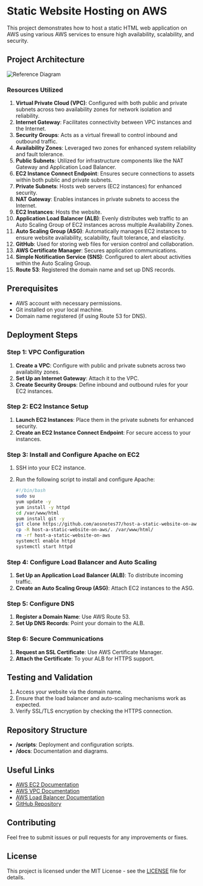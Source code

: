 # Static Website Hosting on AWS

This project demonstrates how to host a static HTML web application on AWS using various AWS services to ensure high availability, scalability, and security.

## Project Architecture

![Reference Diagram](URL_to_your_diagram)

### Resources Utilized
1. **Virtual Private Cloud (VPC)**: Configured with both public and private subnets across two availability zones for network isolation and reliability.
2. **Internet Gateway**: Facilitates connectivity between VPC instances and the Internet.
3. **Security Groups**: Acts as a virtual firewall to control inbound and outbound traffic.
4. **Availability Zones**: Leveraged two zones for enhanced system reliability and fault tolerance.
5. **Public Subnets**: Utilized for infrastructure components like the NAT Gateway and Application Load Balancer.
6. **EC2 Instance Connect Endpoint**: Ensures secure connections to assets within both public and private subnets.
7. **Private Subnets**: Hosts web servers (EC2 instances) for enhanced security.
8. **NAT Gateway**: Enables instances in private subnets to access the Internet.
9. **EC2 Instances**: Hosts the website.
10. **Application Load Balancer (ALB)**: Evenly distributes web traffic to an Auto Scaling Group of EC2 instances across multiple Availability Zones.
11. **Auto Scaling Group (ASG)**: Automatically manages EC2 instances to ensure website availability, scalability, fault tolerance, and elasticity.
12. **GitHub**: Used for storing web files for version control and collaboration.
13. **AWS Certificate Manager**: Secures application communications.
14. **Simple Notification Service (SNS)**: Configured to alert about activities within the Auto Scaling Group.
15. **Route 53**: Registered the domain name and set up DNS records.

## Prerequisites

- AWS account with necessary permissions.
- Git installed on your local machine.
- Domain name registered (if using Route 53 for DNS).

## Deployment Steps

### Step 1: VPC Configuration
1. **Create a VPC**: Configure with public and private subnets across two availability zones.
2. **Set Up an Internet Gateway**: Attach it to the VPC.
3. **Create Security Groups**: Define inbound and outbound rules for your EC2 instances.

### Step 2: EC2 Instance Setup
1. **Launch EC2 Instances**: Place them in the private subnets for enhanced security.
2. **Create an EC2 Instance Connect Endpoint**: For secure access to your instances.

### Step 3: Install and Configure Apache on EC2
1. SSH into your EC2 instance.
2. Run the following script to install and configure Apache:

    ```bash
    #!/bin/bash
    sudo su
    yum update -y
    yum install -y httpd
    cd /var/www/html
    yum install git -y
    git clone https://github.com/aosnotes77/host-a-static-website-on-aws.git
    cp -R host-a-static-website-on-aws/. /var/www/html/
    rm -rf host-a-static-website-on-aws
    systemctl enable httpd
    systemctl start httpd
    ```

### Step 4: Configure Load Balancer and Auto Scaling
1. **Set Up an Application Load Balancer (ALB)**: To distribute incoming traffic.
2. **Create an Auto Scaling Group (ASG)**: Attach EC2 instances to the ASG.

### Step 5: Configure DNS
1. **Register a Domain Name**: Use AWS Route 53.
2. **Set Up DNS Records**: Point your domain to the ALB.

### Step 6: Secure Communications
1. **Request an SSL Certificate**: Use AWS Certificate Manager.
2. **Attach the Certificate**: To your ALB for HTTPS support.

## Testing and Validation
1. Access your website via the domain name.
2. Ensure that the load balancer and auto-scaling mechanisms work as expected.
3. Verify SSL/TLS encryption by checking the HTTPS connection.

## Repository Structure

- **/scripts**: Deployment and configuration scripts.
- **/docs**: Documentation and diagrams.

## Useful Links

- [AWS EC2 Documentation](https://docs.aws.amazon.com/ec2/)
- [AWS VPC Documentation](https://docs.aws.amazon.com/vpc/)
- [AWS Load Balancer Documentation](https://docs.aws.amazon.com/elasticloadbalancing/)
- [GitHub Repository](https://github.com/aosnotes77/host-a-static-website-on-aws)

## Contributing

Feel free to submit issues or pull requests for any improvements or fixes.

## License

This project is licensed under the MIT License - see the [LICENSE](LICENSE) file for details.

